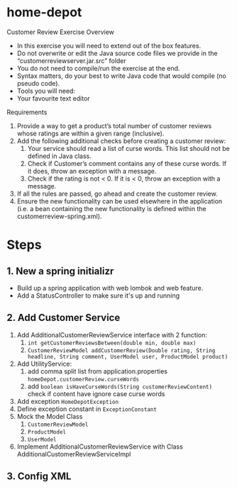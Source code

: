 # home-depot

Customer Review Exercise Overview

* In this exercise you will need to extend out of the box features.  
* Do not overwrite or edit the Java source code files we provide in the “customerreviewserver.jar.src” folder  
* You do not need to compile/run the exercise at the end.  
* Syntax matters, do your best to write Java code that would compile (no pseudo code).
* Tools you will need:
* Your favourite text editor

Requirements

1. Provide a way to get a product’s total number of customer reviews whose ratings are within a given range (inclusive).
2. Add the following additional checks before creating a customer review:
	1. 	Your service should read a list of curse words. This list should not be defined in Java class. 
	2. 	Check if Customer’s comment contains any of these curse words. If it does, throw an exception with a message.
	3. 	Check if the rating is not < 0.  If it is < 0, throw an exception with a message.
3. 	If all the rules are passed, go ahead and create the customer review.
4. Ensure the new functionality can be used elsewhere in the application (i.e.  a bean containing the new functionality is defined within the customerreview-spring.xml).

# Steps

## 1. New a spring initializr

* Build up a spring application with web lombok and web feature.
* Add a StatusController to make sure it's up and running

## 2. Add Customer Service

1. Add AdditionalCustomerReviewService interface with 2 function:
    1. ```int getCustomerReviewsBetween(double min, double max)```
    1. ```CustomerReviewModel addCustomerReview(Double rating, String headline, String comment, UserModel user, ProductModel product)```
1. Add UtilityService:
    1. add comma split list from application.properties ```homeDepot.customerReview.curseWords```
    1. add ```boolean isHaveCurseWords(String customerReviewContent)``` check if content have ignore case curse words
1. Add exception ```HomeDepotException```
1. Define exception constant in ```ExceptionConstant```
1. Mock the Model Class
    1. ```CustomerReviewModel```
    1. ```ProductModel```
    1. ```UserModel```
1. Implement AdditionalCustomerReviewService with Class AdditionalCustomerReviewServiceImpl

## 3. Config XML